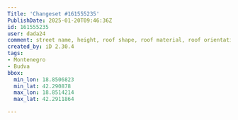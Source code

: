 ```yaml
---
Title: 'Changeset #161555235'
PublishDate: 2025-01-20T09:46:36Z
id: 161555235
user: dada24
comment: street name, height, roof shape, roof material, roof orientation, new buildings
created_by: iD 2.30.4
tags:
- Montenegro
- Budva
bbox:
  min_lon: 18.8506823
  min_lat: 42.290878
  max_lon: 18.8514214
  max_lat: 42.2911864

---
```

